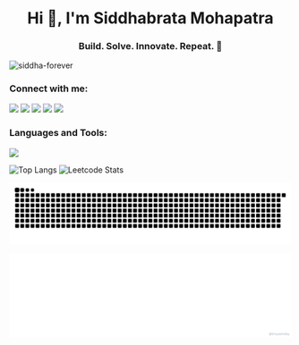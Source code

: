 <h1 align="center">Hi 👋, I'm Siddhabrata Mohapatra</h1>
<h3 align="center">Build. Solve. Innovate. Repeat. 🚀</h3>

<p align="left"> <img src="https://komarev.com/ghpvc/?username=siddha-forever&label=Profile%20views&color=0e75b6&style=flat" alt="siddha-forever" /> </p>

<h3 align="left">Connect with me:</h3>
<p align="left">
<a href="https://bento.me/siddhabrata-mohapatra"><img src="https://img.shields.io/badge/Portfolio-%23000000.svg?style=for-the-badge&logo=firefox&logoColor=#FF7139"/></a>
<a href="https://www.linkedin.com/in/siddhabrata-mohapatra"><img src="https://img.shields.io/badge/linkedin-%230077B5.svg?style=for-the-badge&logo=linkedin&logoColor=white)"/></a>
<a href="mailto:mohapatra.siddhabrata@gmail.com"><img src="https://img.shields.io/badge/Gmail-D14836?style=for-the-badge&logo=gmail&logoColor=white"/></a>
<a href="https://leetcode.com/u/siddha_forever/"><img src="https://img.shields.io/badge/LeetCode-000000?style=for-the-badge&logo=LeetCode&logoColor=#d16c06"/></a>
<a href="https://instagram.com/siddha_forever"><img src="https://img.shields.io/badge/Instagram-%23E4405F.svg?style=for-the-badge&logo=Instagram&logoColor=white"/></a>
</p>

<h3 align="left">Languages and Tools:</h3>
<p> <a href="https://skillicons.dev" align="center">
    <img align="center" src="https://skillicons.dev/icons?i=java,python,c,cpp,github,html,r,vscode,arduino,php,linux,matlab,mysql,opencv,tensorflow" />
  </a> </p>

![Top Langs](https://github-readme-stats.vercel.app/api/top-langs/?username=siddha-forever&layout=compact)
![Leetcode Stats](https://leetcard.jacoblin.cool/siddha_forever?border=0&radius=20)

![Alt text](https://github.com/tanmayraj2309/tanmayraj2309/blob/main/contributiongrid.svg)

![Alt text](https://github.com/Sreyashidey/Files/blob/main/bg.png)
